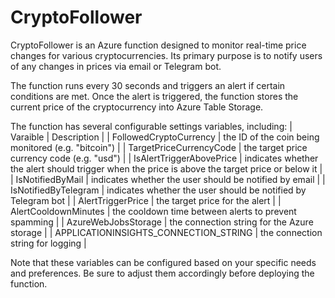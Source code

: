 # CryptoFollower

CryptoFollower is an Azure function designed to monitor real-time price changes for various cryptocurrencies. Its primary purpose is to notify users of any changes in prices via email or Telegram bot. 

The function runs every 30 seconds and triggers an alert if certain conditions are met. Once the alert is triggered, the function stores the current price of the cryptocurrency into Azure Table Storage.

The function has several configurable settings variables, including:
| Varaible | Description |
| FollowedCryptoCurrency | the ID of the coin being monitored (e.g. "bitcoin") |
| TargetPriceCurrencyCode | the target price currency code (e.g. "usd") |
| IsAlertTriggerAbovePrice | indicates whether the alert should trigger when the price is above the target price or below it |
| IsNotifiedByMail | indicates whether the user should be notified by email |
| IsNotifiedByTelegram | indicates whether the user should be notified by Telegram bot |
| AlertTriggerPrice | the target price for the alert |
| AlertCooldownMinutes | the cooldown time between alerts to prevent spamming |
| AzureWebJobsStorage | the connection string for the Azure storage |
| APPLICATIONINSIGHTS_CONNECTION_STRING | the connection string for logging |

Note that these variables can be configured based on your specific needs and preferences. Be sure to adjust them accordingly before deploying the function.
